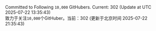 Committed to Following `10,000` GitHubers. Current: <!-- FOLLOWING_COUNT -->302<!-- FOLLOWING_COUNT --> (Update at UTC <!-- LAST_UPDATED -->2025-07-22 13:35:43<!-- LAST_UPDATED -->)<br>
致力于关注`10,000`个GitHuber。当前：<!-- FOLLOWING_COUNT -->302<!-- FOLLOWING_COUNT --> (更新于北京时间 <!-- LAST_UPDATED_CST -->2025-07-22 21:35:43<!-- LAST_UPDATED_CST -->)
